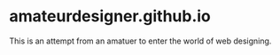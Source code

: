 # amateurdesigner.github.io
This is an attempt from an amatuer to enter the world of web designing.
